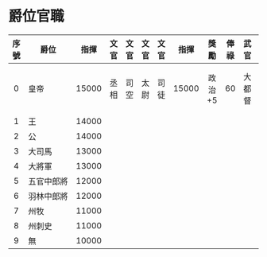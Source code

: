 # 爵位官職

序號|爵位|指揮|文官|文官|文官|文官|指揮|獎勵|俸祿|武官|武官|武官|武官|指揮|獎勵|俸祿
:-:|-|-|:-:|:-:|:-:|:-:|:-:|:-:|:-:|:-:|:-:|:-:|:-:|:-:|:-:|:-:
0|皇帝　　　|15000|丞相|司空|太尉|司徒|15000|政治 +5|60|大都督|衛將軍|驃騎將軍|車騎將軍|15000|統率 +2|60
1|王　　　　|14000|
2|公　　　　|14000|
3|大司馬　　|13000|
4|大將軍　　|13000|
5|五官中郎將|12000|
6|羽林中郎將|12000|
7|州牧　　　|11000|
8|州刺史　　|11000|
9|無　　　　|10000|
